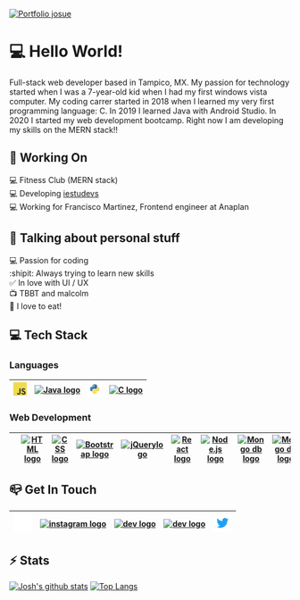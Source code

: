 [<img src="https://i.ibb.co/fr4Bbbb/Desktop-1.png" alt="Portfolio josue" />](https://josueportfolio-919e8.web.app/)

# :computer: Hello World! 

Full-stack web developer based in Tampico, MX. My passion for technology started when I was a 7-year-old kid when I had my first windows vista computer. My coding carrer started in 2018 when I learned my very first programming language: C. In 2019 I learned Java with Android Studio. In 2020 I started my web development bootcamp. Right now I am developing my skills on the MERN stack!! 

## :briefcase: Working On
:computer: Fitness Club (MERN stack)<br>
:computer: Developing [iestudevs](https://iestudevs.com) <br>
:computer: Working for Francisco Martinez, Frontend engineer at Anaplan<br>

## :boy: Talking about personal stuff
:computer: Passion for coding<br>
:shipit: Always trying to learn new skills<br>
:white_check_mark: In love with UI / UX<br>
:tv: TBBT and malcolm<br>
:pizza: I love to eat!<br>

## :computer: Tech Stack

### Languages
| [<img src="https://raw.githubusercontent.com/github/explore/80688e429a7d4ef2fca1e82350fe8e3517d3494d/topics/javascript/javascript.png" alt="Js logo" width="24">](https://developer.mozilla.org/en-US/docs/Web/JavaScript)  | [<img src="https://sdc.csc.ncsu.edu/img/techres/java-logo.svg" alt="Java logo" width="24">](https://www.java.com/es/) |  [<img src="https://raw.githubusercontent.com/github/explore/80688e429a7d4ef2fca1e82350fe8e3517d3494d/topics/python/python.png" alt="Python logo" width="24">](https://www.python.org/)| [<img src="https://www.pinclipart.com/picdir/middle/396-3965857_c-c-programming-language-logo-clipart.png" alt="C logo" width="28">](https://es.wikipedia.org/wiki/C)
|---|---|---|---|

### Web Development
| [<img src="https://raw.githubusercontent.com/github/explore/80688e429a7d4ef2fca1e82350fe8e3517d3494d/topics/javascript/javascript.png" alt="Js logo" width="24">](https://github.com/josh231101/EJS-Blog-Web-Page) | [<img src="https://www.w3.org/html/logo/downloads/HTML5_Badge_512.png" alt="HTML logo" width="24">](https://github.com/josh231101/EJS-Blog-Web-Page) | [<img src="https://i0.pngocean.com/files/893/87/686/cascading-style-sheets-logo-clip-art-css3-html-css3-logo.jpg" alt="CSS logo" width="24">](https://github.com/josh231101/EJS-Blog-Web-Page) | [<img src="https://upload.wikimedia.org/wikipedia/commons/thumb/b/b2/Bootstrap_logo.svg/480px-Bootstrap_logo.svg.png" alt="Bootstrap logo" width="24">](https://github.com/josh231101/EJS-Blog-Web-Page) | [<img src="https://blog.artegrafico.net/wp-content/uploads/2019/02/jQuery-logo.png" alt="jQuerylogo" width="24">](https://github.com/josh231101/EJS-Blog-Web-Page)  |  [<img src="https://brianiswinston.github.io/PortfolioWebsite/images/react-hexagon.png" alt="React logo" width="24">](https://github.com/josh231101/Netflix-clone) | [<img src="https://www.altiria.com.mx/wp-content/uploads//2017/03/node-logo.jpg" alt="Node.js logo" width="24">](https://github.com/josh231101/EJS-Blog-Web-Page) | [<img src="https://i.dlpng.com/static/png/468328_preview.png" alt="Mongo db logo" width="24">](https://github.com/josh231101/EJS-Blog-Web-Page) | [<img src="https://miro.medium.com/max/961/1*8w2sRdiOVgk5S4uaSWWuKw.png" alt="Mongo db logo" width="40">](https://github.com/josh231101/EJS-Blog-Web-Pagel) | [<img src="https://geekytheory.com//assets/images/icons/technologies/express.png" alt="Express logo" width="40">](https://github.com/josh231101/EJS-Blog-Web-Page) | [<img src="https://encrypted-tbn0.gstatic.com/images?q=tbn%3AANd9GcR6J_h1qiqCZLDqx9iwDntjRQbU988SWjsrCZJPGYIotPAEAZ_S4SpwPBNMP1QaAoZZk7kjklNWAyM7HNsUBYxHbU1Mr86WfLcrQfkq&usqp=CAU&ec=45682163" alt="Express logo" width="40">](https://github.com/josh231101/EJS-Blog-Web-Page)
|---|---|---|---|---|---|---|---|---|---|---|




## :mailbox_closed: Get In Touch

| [<img src="https://raw.githubusercontent.com/Delta456/Delta456/master/img/github.png" alt="github logo" width="34">](https://github.com/josh231101) | [<img src="https://raw.githubusercontent.com/Delta456/Delta456/master/img/instagram.jpg" alt="instagram logo" width="24">](https://www.instagram.com/josue_arag) | [<img src="https://raw.githubusercontent.com/Delta456/Delta456/master/img/dev.png" alt="dev logo" width="24">](https://josueportfolio-919e8.web.app/)| [<img src="https://lh3.googleusercontent.com/fqYJHtyzZzA4vacRzeJoB93QNvA5-mvR-8UB5oVLxdYDSTpfLp_KgYD4IqVGJUgFEJo" alt="dev logo" width="24">](https://www.linkedin.com/in/josue-david-arreola-aguilera-4490301a0/) | [<img src="https://raw.githubusercontent.com/Delta456/Delta456/master/img/twitter.png" alt="twitter logo" width="34">](https://twitter.com/Josuearreola7) 
|---|---|---|---|---|
## :zap: Stats 
[![Josh's github stats](https://github-readme-stats.vercel.app/api?username=josh231101)](https://github.com/anuraghazra/github-readme-stats) [![Top Langs](https://github-readme-stats.vercel.app/api/top-langs/?username=josh231101&layout=compact)](https://github.com/anuraghazra/github-readme-stats) 

